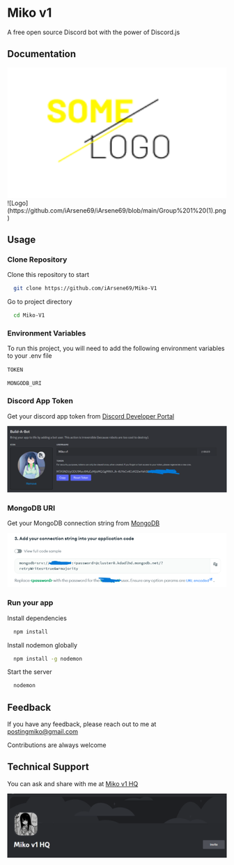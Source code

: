 
# Miko v1

A free open source Discord bot with the power of Discord.js


## Documentation


<img src="https://github.com/iArsene69/iArsene69/blob/main/Group%201%20(1).png" width="1028" height="300"  />
![Logo](https://github.com/iArsene69/iArsene69/blob/main/Group%201%20(1).png)


## Usage

### Clone Repository

Clone this repository to start

```bash
  git clone https://github.com/iArsene69/Miko-V1
```
Go to project directory

```bash
  cd Miko-V1
```

### Environment Variables

To run this project, you will need to add the following environment variables to your .env file

`TOKEN`

`MONGODB_URI`

### Discord App Token

Get your discord app token from [Discord Developer Portal](https://discord.com/developers/)

![App Screenshot](https://github.com/iArsene69/iArsene69/blob/main/Discord%20-%20Google%20Chrome%2023_05_2023%2014_46_56.png)


### MongoDB URI

Get your MongoDB connection string from [MongoDB](https://www.mongodb.com/atlas/database)

![App Screenshot](https://github.com/iArsene69/iArsene69/blob/main/%40Dark_Mephisto%20-%20Discord%2023_05_2023%2015_00_55.png)

### Run your app

Install dependencies

```bash
  npm install
```

Install nodemon globally

```bash
  npm install -g nodemon
```

Start the server

```bash
  nodemon
```


## Feedback

If you have any feedback, please reach out to me at postingmiko@gmail.com

Contributions are always welcome

## Technical Support

You can ask and share with me at [Miko v1 HQ](https://discord.gg/PhZ9UnCvwW)

![App Screenshot](https://github.com/iArsene69/iArsene69/blob/main/Database%20Deployments%20_%20Cloud_%20MongoDB%20Cloud%20-%20Google%20Chrome%2023_05_2023%2015_28_19.png)
